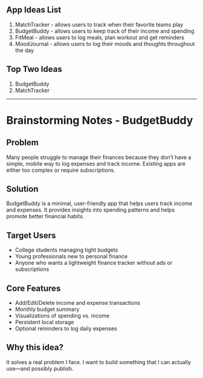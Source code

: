 ## App Ideas List
1. MatchTracker - allows users to track when their favorite teams play
2. BudgetBuddy - allows users to keep track of their income and spending
3. FitMeal - allows users to log meals, plan workout and get reminders
4. MoodJournal - allows users to log their moods and thoughts throughout the day

## Top Two Ideas
1. BudgetBuddy
2. MatchTracker
---

# Brainstorming Notes - BudgetBuddy

## Problem
Many people struggle to manage their finances because they don’t have a simple, mobile way to log expenses and track income. Existing apps are either too complex or require subscriptions.

## Solution
BudgetBuddy is a minimal, user-friendly app that helps users track income and expenses. It provides insights into spending patterns and helps promote better financial habits.

## Target Users
- College students managing tight budgets
- Young professionals new to personal finance
- Anyone who wants a lightweight finance tracker without ads or subscriptions

## Core Features
- Add/Edit/Delete income and expense transactions
- Monthly budget summary
- Visualizations of spending vs. income
- Persistent local storage
- Optional reminders to log daily expenses

## Why this idea?
It solves a real problem I face. I want to build something that I can actually use—and possibly publish.
